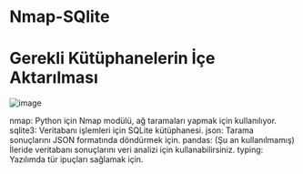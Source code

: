 # Nmap-SQlite

# Gerekli Kütüphanelerin İçe Aktarılması

![image](https://github.com/user-attachments/assets/ce885720-230f-4acb-8638-d491fdb55927)


nmap: Python için Nmap modülü, ağ taramaları yapmak için kullanılıyor.
sqlite3: Veritabanı işlemleri için SQLite kütüphanesi.
json: Tarama sonuçlarını JSON formatında döndürmek için.
pandas: (Şu an kullanılmamış) İleride veritabanı sonuçlarını veri analizi için kullanabilirsiniz.
typing: Yazılımda tür ipuçları sağlamak için.
